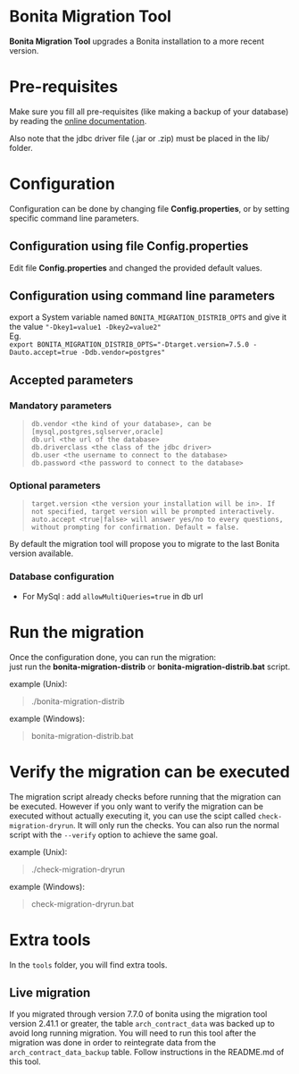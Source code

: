 Bonita Migration Tool
=======================

**Bonita Migration Tool** upgrades a Bonita installation to a more recent version.

# Pre-requisites

Make sure you fill all pre-requisites (like making a backup of your database) by reading the
[online documentation](http://documentation.bonitasoft.com/?page=migrate-from-an-earlier-version-of-bonita-bpm).

Also note that the jdbc driver file (.jar or .zip) must be placed in the lib/ folder.


# Configuration

Configuration can be done by changing file **Config.properties**, or by setting specific command line parameters.


## Configuration using file Config.properties

Edit file **Config.properties** and changed the provided default values.


## Configuration using command line parameters

export a System variable named `BONITA_MIGRATION_DISTRIB_OPTS` and give it the value `"-Dkey1=value1 -Dkey2=value2"`  
Eg.  
`export BONITA_MIGRATION_DISTRIB_OPTS="-Dtarget.version=7.5.0 -Dauto.accept=true -Ddb.vendor=postgres"`


## Accepted parameters

### Mandatory parameters
>     db.vendor <the kind of your database>, can be [mysql,postgres,sqlserver,oracle]
>     db.url <the url of the database>
>     db.driverclass <the class of the jdbc driver>
>     db.user <the username to connect to the database>
>     db.password <the password to connect to the database>

### Optional parameters
>     target.version <the version your installation will be in>. If not specified, target version will be prompted interactively.
>     auto.accept <true|false> will answer yes/no to every questions, without prompting for confirmation. Default = false.

By default the migration tool will propose you to migrate to the last Bonita version available.


### Database configuration
* For MySql : add `allowMultiQueries=true` in db url


# Run the migration

Once the configuration done, you can run the migration:  
just run the **bonita-migration-distrib** or **bonita-migration-distrib.bat** script.

example (Unix):
>    ./bonita-migration-distrib

example (Windows):
>    bonita-migration-distrib.bat

# Verify the migration can be executed

The migration script already checks before running that the migration can be executed. However if you
only want to verify the migration can be executed without actually executing it, you can use the scipt
called `check-migration-dryrun`. It will only run the checks. You can also run the normal script with the `--verify`
option to achieve the same goal.

example (Unix):
>    ./check-migration-dryrun

example (Windows):
>    check-migration-dryrun.bat


# Extra tools

In the `tools` folder, you will find extra tools.

## Live migration

If you migrated through version 7.7.0 of bonita using the migration tool version 2.41.1 or greater, the table `arch_contract_data`
was backed up to avoid long running migration. You will need to run this tool after the migration was done in order to reintegrate
data from the `arch_contract_data_backup` table.
Follow instructions in the README.md of this tool.
